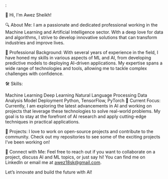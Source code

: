 :

👋 Hi, I'm Awez Sheikh!

🔍 About Me:
I am a passionate and dedicated professional working in the Machine Learning and Artificial Intelligence sector. With a deep love for data and algorithms, I strive to develop innovative solutions that can transform industries and improve lives.

💼 Professional Background:
With several years of experience in the field, I have honed my skills in various aspects of ML and AI, from developing predictive models to deploying AI-driven applications. My expertise spans a wide range of technologies and tools, allowing me to tackle complex challenges with confidence.

🛠️ Skills:

Machine Learning
Deep Learning
Natural Language Processing
Data Analysis
Model Deployment
Python, TensorFlow, PyTorch
🌟 Current Focus:
Currently, I am exploring the latest advancements in AI and working on projects that leverage these technologies to solve real-world problems. My goal is to stay at the forefront of AI research and apply cutting-edge techniques in practical applications.

🚀 Projects:
I love to work on open-source projects and contribute to the community. Check out my repositories to see some of the exciting projects I’ve been working on!

🤝 Connect with Me:
Feel free to reach out if you want to collaborate on a project, discuss AI and ML topics, or just say hi! You can find me on LinkedIn or email me at awez18sk@gmail.com.

Let’s innovate and build the future with AI!



